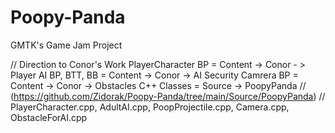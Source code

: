 # Poopy-Panda
GMTK's Game Jam Project

// Direction to Conor's Work
PlayerCharacter BP = Content -> Conor - > Player
AI BP, BTT, BB = Content -> Conor -> AI
Security Camrera BP = Content -> Conor -> Obstacles
C++ Classes = Source -> PoopyPanda  // (https://github.com/Zidorak/Poopy-Panda/tree/main/Source/PoopyPanda) // PlayerCharacter.cpp, AdultAI.cpp, PoopProjectile.cpp, Camera.cpp, ObstacleForAI.cpp
